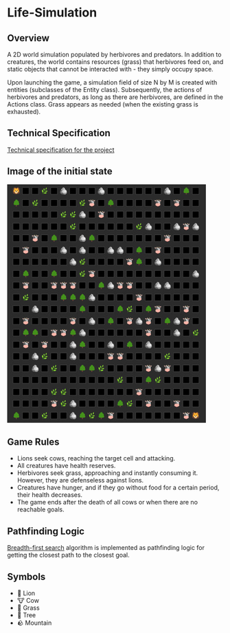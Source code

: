 # Life-Simulation

## Overview
A 2D world simulation populated by herbivores and predators. In addition to creatures, the world contains resources (grass) that herbivores feed on, and static objects that cannot be interacted with - they simply occupy space.

Upon launching the game, a simulation field of size N by M is created with entities (subclasses of the Entity class). Subsequently, the actions of herbivores and predators, as long as there are herbivores, are defined in the Actions class. Grass appears as needed (when the existing grass is exhausted).

## Technical Specification
[Technical specification for the project](https://zhukovsd.github.io/java-backend-learning-course/Projects/Simulation/)

## Image of the initial state
![image](images/simulation.jpg)

## Game Rules
- Lions seek cows, reaching the target cell and attacking.
- All creatures have health reserves.
- Herbivores seek grass, approaching and instantly consuming it. However, they are defenseless against lions.
- Creatures have hunger, and if they go without food for a certain period, their health decreases.
- The game ends after the death of all cows or when there are no reachable goals.

## Pathfinding Logic
[Breadth-first search](https://en.wikipedia.org/wiki/Breadth-first_search) algorithm is implemented as pathfinding logic for getting the closest path to the closest goal.

## Symbols
- 🦁 Lion
- 🐮 Cow
- 🌿 Grass
- 🌳 Tree
- 🪨 Mountain
